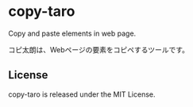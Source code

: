# copy-taro

Copy and paste elements in web page.

コピ太朗は、Webページの要素をコピペするツールです。

## License

copy-taro is released under the MIT License.
